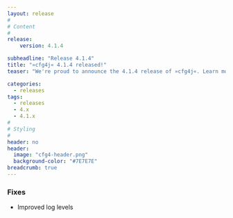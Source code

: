 ```yaml
---
layout: release
#
# Content
#
release:
    version: 4.1.4

subheadline: "Release 4.1.4"
title: "»cfg4j« 4.1.4 released!"
teaser: "We're proud to announce the 4.1.4 release of »cfg4j«. Learn more about new features in this article."

categories:
  - releases
tags:
  - releases
  - 4.x
  - 4.1.x
#
# Styling
#
header: no
header:
  image: "cfg4-header.png"
  background-color: "#7E7E7E"
breadcrumb: true
---
```


### Fixes
* Improved log levels